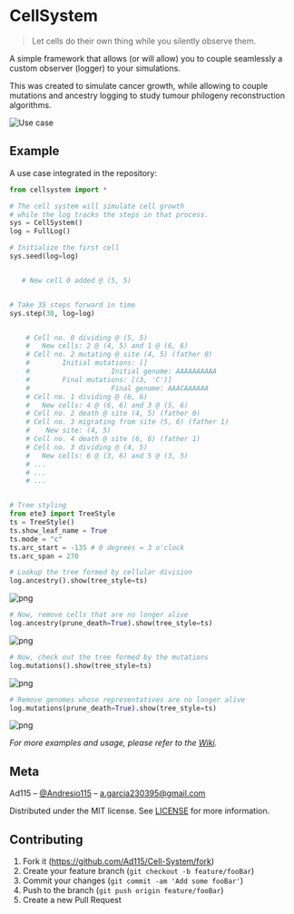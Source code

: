 # CellSystem

> Let cells do their own thing while you silently observe them.

A simple framework that allows (or will allow) you to couple seamlessly a custom observer (logger) to your simulations.

This was created to simulate cancer growth, while allowing to couple mutations and ancestry logging to study tumour philogeny reconstruction algorithms.

![Use case](assets/sidebyside.png)

## Example

A use case integrated in the repository:


```python
from cellsystem import *

# The cell system will simulate cell growth
# while the log tracks the steps in that process.
sys = CellSystem()
log = FullLog()

# Initialize the first cell
sys.seed(log=log)


   # New cell 0 added @ (5, 5)


# Take 35 steps forward in time
sys.step(30, log=log)


    # Cell no. 0 dividing @ (5, 5)
    # 	New cells: 2 @ (4, 5) and 1 @ (6, 6)
    # Cell no. 2 mutating @ site (4, 5) (father 0)
    # 		 Initial mutations: []
    #                 	 Initial genome: AAAAAAAAAA
    # 		 Final mutations: [(3, 'C')]
    #                 	 Final genome: AAACAAAAAA
    # Cell no. 1 dividing @ (6, 6)
    # 	New cells: 4 @ (6, 6) and 3 @ (5, 6)
    # Cell no. 2 death @ site (4, 5) (father 0)
    # Cell no. 3 migrating from site (5, 6) (father 1)
    # 	 New site: (4, 5)
    # Cell no. 4 death @ site (6, 6) (father 1)
    # Cell no. 3 dividing @ (4, 5)
    # 	New cells: 6 @ (3, 6) and 5 @ (3, 5)
    # ...
    # ...
    # ...


# Tree styling
from ete3 import TreeStyle
ts = TreeStyle()
ts.show_leaf_name = True
ts.mode = "c"
ts.arc_start = -135 # 0 degrees = 3 o'clock
ts.arc_span = 270

# Lookup the tree formed by cellular division
log.ancestry().show(tree_style=ts)
```

![png](assets/output_6_0.png)

```python
# Now, remove cells that are no longer alive
log.ancestry(prune_death=True).show(tree_style=ts)
```

![png](assets/output_7_0.png)

```python
# Now, check out the tree formed by the mutations 
log.mutations().show(tree_style=ts)
```

![png](assets/output_8_0.png)

```python
# Remove genomes whose representatives are no longer alive
log.mutations(prune_death=True).show(tree_style=ts)
```

![png](assets/output_9_0.png)

_For more examples and usage, please refer to the [Wiki](wikigoeshere.com)._

## Meta

Ad115 – [@Andresio115](https://twitter.com/Andresio115) – a.garcia230395@gmail.com

Distributed under the MIT license. See [LICENSE](LICENSE) for more information.

## Contributing

1. Fork it (<https://github.com/Ad115/Cell-System/fork>)
2. Create your feature branch (`git checkout -b feature/fooBar`)
3. Commit your changes (`git commit -am 'Add some fooBar'`)
4. Push to the branch (`git push origin feature/fooBar`)
5. Create a new Pull Request
